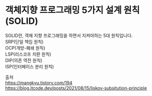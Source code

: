 # 객체지향 프로그래밍 5가지 설계 원칙(SOLID)

SOLID란, 객체 지향 프로그래밍을 하면서 지켜야하는 5대 원칙입니다.  
SRP(단일 책임 원칙)  
OCP(개방-폐쇄 원칙)  
LSP(리스코프 치환 원칙)  
DIP(의존 역전 원칙)  
ISP(인터페이스 분리 원칙)  

출처  
https://mangkyu.tistory.com/194  
https://blog.itcode.dev/posts/2021/08/15/liskov-subsitution-principle
